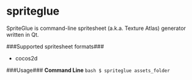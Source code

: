 spriteglue
==============

SpriteGlue is command-line spritesheet (a.k.a. Texture Atlas) generator written in Qt.

###Supported spritesheet formats###
* cocos2d

###Usage###
 **Command Line**
    ```bash
    $ spriteglue assets_folder
    ```